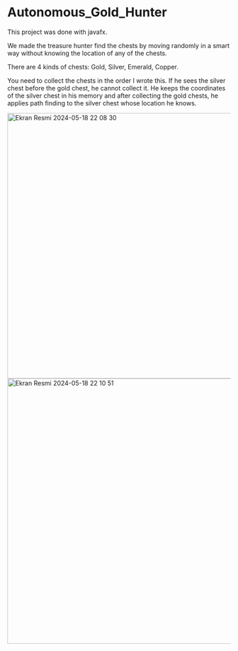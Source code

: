 # Autonomous_Gold_Hunter

This project was done with javafx.

We made the treasure hunter find the chests by moving randomly in a smart way without knowing the location of any of the chests.

There are 4 kinds of chests: Gold, Silver, Emerald, Copper.

You need to collect the chests in the order I wrote this. If he sees the silver chest before the gold chest, he cannot collect it. He keeps the coordinates of the silver chest in his memory and after collecting the gold chests, he applies path finding to the silver chest whose location he knows.

<img width="600" alt="Ekran Resmi 2024-05-18 22 08 30" src="https://github.com/ubeydgur/Autonomous_Gold_Hunter/assets/148540446/12858a6a-0262-4e34-8d04-c8386c0c0ce7">

<img width="600" alt="Ekran Resmi 2024-05-18 22 10 51" src="https://github.com/ubeydgur/Autonomous_Gold_Hunter/assets/148540446/d76f0c69-aaba-459e-9a49-d879f5f590c5">
